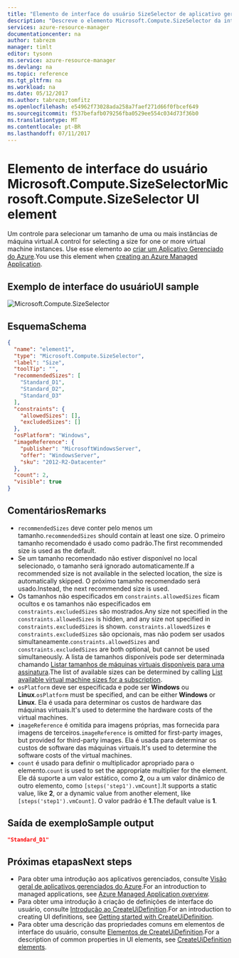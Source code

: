 ```yaml
---
title: "Elemento de interface do usuário SizeSelector de aplicativo gerenciado do Azure | Microsoft Docs"
description: "Descreve o elemento Microsoft.Compute.SizeSelector da interface do usuário para aplicativos gerenciados do Azure"
services: azure-resource-manager
documentationcenter: na
author: tabrezm
manager: timlt
editor: tysonn
ms.service: azure-resource-manager
ms.devlang: na
ms.topic: reference
ms.tgt_pltfrm: na
ms.workload: na
ms.date: 05/12/2017
ms.author: tabrezm;tomfitz
ms.openlocfilehash: e54962f73028ada258a7faef271d66f0fbcef649
ms.sourcegitcommit: f537befafb079256fba0529ee554c034d73f36b0
ms.translationtype: MT
ms.contentlocale: pt-BR
ms.lasthandoff: 07/11/2017
---
```

# <a name="microsoftcomputesizeselector-ui-element"></a><span data-ttu-id="9c19f-103">Elemento de interface do usuário Microsoft.Compute.SizeSelector</span><span class="sxs-lookup"><span data-stu-id="9c19f-103">Microsoft.Compute.SizeSelector UI element</span></span>
<span data-ttu-id="9c19f-104">Um controle para selecionar um tamanho de uma ou mais instâncias de máquina virtual.</span><span class="sxs-lookup"><span data-stu-id="9c19f-104">A control for selecting a size for one or more virtual machine instances.</span></span> <span data-ttu-id="9c19f-105">Use esse elemento ao [criar um Aplicativo Gerenciado do Azure](managed-application-publishing.md).</span><span class="sxs-lookup"><span data-stu-id="9c19f-105">You use this element when [creating an Azure Managed Application](managed-application-publishing.md).</span></span>

## <a name="ui-sample"></a><span data-ttu-id="9c19f-106">Exemplo de interface do usuário</span><span class="sxs-lookup"><span data-stu-id="9c19f-106">UI sample</span></span>
![Microsoft.Compute.SizeSelector](./media/managed-application-elements/microsoft.compute.sizeselector.png)

## <a name="schema"></a><span data-ttu-id="9c19f-108">Esquema</span><span class="sxs-lookup"><span data-stu-id="9c19f-108">Schema</span></span>
```json
{
  "name": "element1",
  "type": "Microsoft.Compute.SizeSelector",
  "label": "Size",
  "toolTip": "",
  "recommendedSizes": [
    "Standard_D1",
    "Standard_D2",
    "Standard_D3"
  ],
  "constraints": {
    "allowedSizes": [],
    "excludedSizes": []
  },
  "osPlatform": "Windows",
  "imageReference": {
    "publisher": "MicrosoftWindowsServer",
    "offer": "WindowsServer",
    "sku": "2012-R2-Datacenter"
  },
  "count": 2,
  "visible": true
}
```

## <a name="remarks"></a><span data-ttu-id="9c19f-109">Comentários</span><span class="sxs-lookup"><span data-stu-id="9c19f-109">Remarks</span></span>
- <span data-ttu-id="9c19f-110">`recommendedSizes` deve conter pelo menos um tamanho.</span><span class="sxs-lookup"><span data-stu-id="9c19f-110">`recommendedSizes` should contain at least one size.</span></span> <span data-ttu-id="9c19f-111">O primeiro tamanho recomendado é usado como padrão.</span><span class="sxs-lookup"><span data-stu-id="9c19f-111">The first recommended size is used as the default.</span></span>
- <span data-ttu-id="9c19f-112">Se um tamanho recomendado não estiver disponível no local selecionado, o tamanho será ignorado automaticamente.</span><span class="sxs-lookup"><span data-stu-id="9c19f-112">If a recommended size is not available in the selected location, the size is automatically skipped.</span></span> <span data-ttu-id="9c19f-113">O próximo tamanho recomendado será usado.</span><span class="sxs-lookup"><span data-stu-id="9c19f-113">Instead, the next recommended size is used.</span></span>
- <span data-ttu-id="9c19f-114">Os tamanhos não especificados em `constraints.allowedSizes` ficam ocultos e os tamanhos não especificados em `constraints.excludedSizes` são mostrados.</span><span class="sxs-lookup"><span data-stu-id="9c19f-114">Any size not specified in the `constraints.allowedSizes` is hidden, and any size not specified in `constraints.excludedSizes` is shown.</span></span>
<span data-ttu-id="9c19f-115">`constraints.allowedSizes` e `constraints.excludedSizes` são opcionais, mas não podem ser usados simultaneamente.</span><span class="sxs-lookup"><span data-stu-id="9c19f-115">`constraints.allowedSizes` and `constraints.excludedSizes` are both optional, but cannot be used simultaneously.</span></span> <span data-ttu-id="9c19f-116">A lista de tamanhos disponíveis pode ser determinada chamando [Listar tamanhos de máquinas virtuais disponíveis para uma assinatura](/rest/api/compute/virtualmachines/virtualmachines-list-sizes-region).</span><span class="sxs-lookup"><span data-stu-id="9c19f-116">The list of available sizes can be determined by calling [List available virtual machine sizes for a subscription](/rest/api/compute/virtualmachines/virtualmachines-list-sizes-region).</span></span>
- <span data-ttu-id="9c19f-117">`osPlatform` deve ser especificada e pode ser **Windows** ou **Linux**.</span><span class="sxs-lookup"><span data-stu-id="9c19f-117">`osPlatform` must be specified, and can be either **Windows** or **Linux**.</span></span> <span data-ttu-id="9c19f-118">Ela é usada para determinar os custos de hardware das máquinas virtuais.</span><span class="sxs-lookup"><span data-stu-id="9c19f-118">It's used to determine the hardware costs of the virtual machines.</span></span>
- <span data-ttu-id="9c19f-119">`imageReference` é omitida para imagens próprias, mas fornecida para imagens de terceiros.</span><span class="sxs-lookup"><span data-stu-id="9c19f-119">`imageReference` is omitted for first-party images, but provided for third-party images.</span></span> <span data-ttu-id="9c19f-120">Ela é usada para determinar os custos de software das máquinas virtuais.</span><span class="sxs-lookup"><span data-stu-id="9c19f-120">It's used to determine the software costs of the virtual machines.</span></span>
- <span data-ttu-id="9c19f-121">`count` é usado para definir o multiplicador apropriado para o elemento.</span><span class="sxs-lookup"><span data-stu-id="9c19f-121">`count` is used to set the appropriate multiplier for the element.</span></span> <span data-ttu-id="9c19f-122">Ele dá suporte a um valor estático, como **2**, ou a um valor dinâmico de outro elemento, como `[steps('step1').vmCount]`.</span><span class="sxs-lookup"><span data-stu-id="9c19f-122">It supports a static value, like **2**, or a dynamic value from another element, like `[steps('step1').vmCount]`.</span></span> <span data-ttu-id="9c19f-123">O valor padrão é **1**.</span><span class="sxs-lookup"><span data-stu-id="9c19f-123">The default value is **1**.</span></span>

## <a name="sample-output"></a><span data-ttu-id="9c19f-124">Saída de exemplo</span><span class="sxs-lookup"><span data-stu-id="9c19f-124">Sample output</span></span>
```json
"Standard_D1"
```

## <a name="next-steps"></a><span data-ttu-id="9c19f-125">Próximas etapas</span><span class="sxs-lookup"><span data-stu-id="9c19f-125">Next steps</span></span>
* <span data-ttu-id="9c19f-126">Para obter uma introdução aos aplicativos gerenciados, consulte [Visão geral de aplicativos gerenciados do Azure](managed-application-overview.md).</span><span class="sxs-lookup"><span data-stu-id="9c19f-126">For an introduction to managed applications, see [Azure Managed Application overview](managed-application-overview.md).</span></span>
* <span data-ttu-id="9c19f-127">Para obter uma introdução à criação de definições de interface do usuário, consulte [Introdução ao CreateUiDefinition](managed-application-createuidefinition-overview.md).</span><span class="sxs-lookup"><span data-stu-id="9c19f-127">For an introduction to creating UI definitions, see [Getting started with CreateUiDefinition](managed-application-createuidefinition-overview.md).</span></span>
* <span data-ttu-id="9c19f-128">Para obter uma descrição das propriedades comuns em elementos de interface do usuário, consulte [Elementos de CreateUiDefinition](managed-application-createuidefinition-elements.md).</span><span class="sxs-lookup"><span data-stu-id="9c19f-128">For a description of common properties in UI elements, see [CreateUiDefinition elements](managed-application-createuidefinition-elements.md).</span></span>
